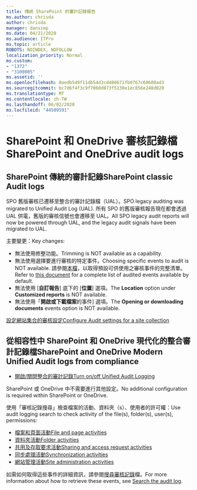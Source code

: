 ```yaml
---
title: 傳統 SharePoint 的審計記錄報告
ms.author: chrisda
author: chrisda
manager: dansimp
ms.date: 04/21/2020
ms.audience: ITPro
ms.topic: article
ROBOTS: NOINDEX, NOFOLLOW
localization_priority: Normal
ms.custom:
- "1372"
- "3100005"
ms.assetid: ''
ms.openlocfilehash: 0aedb549f11db54d3cd480671fb0767c60680ad3
ms.sourcegitcommit: bc7d6f4f3c9f7060d073f5130e1ec856e248d020
ms.translationtype: MT
ms.contentlocale: zh-TW
ms.lasthandoff: 06/02/2020
ms.locfileid: "44509591"
---
```

# <a name="sharepoint-and-onedrive-audit-logs"></a><span data-ttu-id="31d15-102">SharePoint 和 OneDrive 審核記錄檔</span><span class="sxs-lookup"><span data-stu-id="31d15-102">SharePoint and OneDrive audit logs</span></span>

## <a name="sharepoint-classic-audit-logs"></a><span data-ttu-id="31d15-103">SharePoint 傳統的審計記錄</span><span class="sxs-lookup"><span data-stu-id="31d15-103">SharePoint classic Audit logs</span></span>

<span data-ttu-id="31d15-104">SPO 舊版審核已遷移至整合的審計記錄檔（UAL）。</span><span class="sxs-lookup"><span data-stu-id="31d15-104">SPO legacy auditing was migrated to Unified Audit Log (UAL).</span></span> <span data-ttu-id="31d15-105">所有 SPO 的舊版審核報告現在都會透過 UAL 供電，舊版的審核信號也會遷移至 UAL。</span><span class="sxs-lookup"><span data-stu-id="31d15-105">All SPO legacy audit reports will now be powered through UAL, and the legacy audit signals have been migrated to UAL.</span></span>

<span data-ttu-id="31d15-106">主要變更：</span><span class="sxs-lookup"><span data-stu-id="31d15-106">Key changes:</span></span>

* <span data-ttu-id="31d15-107">無法使用修整功能。</span><span class="sxs-lookup"><span data-stu-id="31d15-107">Trimming is NOT available as a capability.</span></span>
* <span data-ttu-id="31d15-108">無法使用選擇要進行審核的特定事件。</span><span class="sxs-lookup"><span data-stu-id="31d15-108">Choosing specific events to audit is NOT available.</span></span> <span data-ttu-id="31d15-109">請參閱[本檔](https://docs.microsoft.com/microsoft-365/compliance/search-the-audit-log-in-security-and-compliance)，以取得預設可供使用之審核事件的完整清單。</span><span class="sxs-lookup"><span data-stu-id="31d15-109">Refer to [this document](https://docs.microsoft.com/microsoft-365/compliance/search-the-audit-log-in-security-and-compliance) for a complete list of audited events available by default.</span></span>
* <span data-ttu-id="31d15-110">無法使用 [**自訂報告**] 底下的 [**位置**] 選項。</span><span class="sxs-lookup"><span data-stu-id="31d15-110">The **Location** option under **Customized reports** is NOT available.</span></span>
* <span data-ttu-id="31d15-111">無法使用「**開啟或下載檔案**的事件] 選項。</span><span class="sxs-lookup"><span data-stu-id="31d15-111">The **Opening or downloading documents** events option is NOT available.</span></span>

[<span data-ttu-id="31d15-112">設定網站集合的審核設定</span><span class="sxs-lookup"><span data-stu-id="31d15-112">Configure Audit settings for a site collection</span></span>](https://support.office.com/article/Configure-audit-settings-for-a-site-collection-A9920C97-38C0-44F2-8BCB-4CF1E2AE22D2)

## <a name="sharepoint-and-onedrive-modern-unified-audit-logs-from-compliance"></a><span data-ttu-id="31d15-113">從相容性中 SharePoint 和 OneDrive 現代化的整合審計記錄檔</span><span class="sxs-lookup"><span data-stu-id="31d15-113">SharePoint and OneDrive Modern Unified Audit logs from compliance</span></span>

* [<span data-ttu-id="31d15-114">開啟/關閉整合的審計記錄</span><span class="sxs-lookup"><span data-stu-id="31d15-114">Turn on/off Unified Audit Logging</span></span>](https://docs.microsoft.com/microsoft-365/compliance/turn-audit-log-search-on-or-off) 

<span data-ttu-id="31d15-115">SharePoint 或 OneDrive 中不需要進行其他設定。</span><span class="sxs-lookup"><span data-stu-id="31d15-115">No additional configuration is required within SharePoint or OneDrive.</span></span>

<span data-ttu-id="31d15-116">使用「審核記錄搜尋」檢查檔案的活動、資料夾（s）、使用者的許可權：</span><span class="sxs-lookup"><span data-stu-id="31d15-116">Use audit logging search to check activity of the file(s), folder(s), user(s), permissions:</span></span>

* [<span data-ttu-id="31d15-117">檔案和頁面活動</span><span class="sxs-lookup"><span data-stu-id="31d15-117">File and page activities</span></span>](https://docs.microsoft.com/microsoft-365/compliance/search-the-audit-log-in-security-and-compliance)
* [<span data-ttu-id="31d15-118">資料夾活動</span><span class="sxs-lookup"><span data-stu-id="31d15-118">Folder activities</span></span>](https://docs.microsoft.com/microsoft-365/compliance/search-the-audit-log-in-security-and-compliance#folder-activities)
* [<span data-ttu-id="31d15-119">共用及存取要求活動</span><span class="sxs-lookup"><span data-stu-id="31d15-119">Sharing and access request activities</span></span>](https://docs.microsoft.com/microsoft-365/compliance/search-the-audit-log-in-security-and-compliance#sharing-and-access-request-activities)
* [<span data-ttu-id="31d15-120">同步處理活動</span><span class="sxs-lookup"><span data-stu-id="31d15-120">Synchronization activities</span></span>](https://docs.microsoft.com/microsoft-365/compliance/search-the-audit-log-in-security-and-compliance#synchronization-activities)
* [<span data-ttu-id="31d15-121">網站管理活動</span><span class="sxs-lookup"><span data-stu-id="31d15-121">Site administration activities</span></span>](https://docs.microsoft.com/microsoft-365/compliance/search-the-audit-log-in-security-and-compliance#site-administration-activities)

<span data-ttu-id="31d15-122">如需如何取得這些事件的詳細資訊，請參閱[搜尋審核記錄](https://docs.microsoft.com/microsoft-365/compliance/search-the-audit-log-in-security-and-compliance#search-the-audit-log)檔。</span><span class="sxs-lookup"><span data-stu-id="31d15-122">For more information about how to retrieve these events, see [Search the audit log](https://docs.microsoft.com/microsoft-365/compliance/search-the-audit-log-in-security-and-compliance#search-the-audit-log).</span></span>
